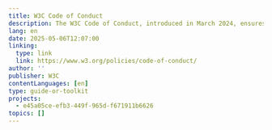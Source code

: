 ```yaml
---
title: W3C Code of Conduct
description: The W3C Code of Conduct, introduced in March 2024, ensures a respectful and inclusive environment within the W3C community. It sets expectations for behavior, identifies unacceptable actions, and provides procedures for addressing issues. The Code applies to all W3C members and is reviewed regularly.
lang: en
date: 2025-05-06T12:07:00
linking:
  type: link
  link: https://www.w3.org/policies/code-of-conduct/
author: ''
publisher: W3C
contentLanguages: [en]
type: guide-or-toolkit
projects:
  - e45a05ce-efb3-449f-965d-f671911b6626
topics: []
---
```

